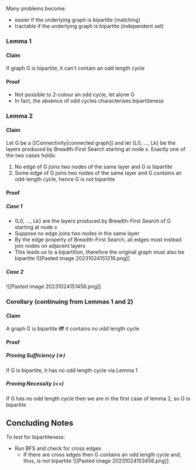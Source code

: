 Many problems become:
- easier if the underlying graph is bipartite (matching)
- tractable if the underlying graph is bipartite (independent set)
### Lemma 1
#### Claim
If graph G is bipartite, it can't contain an odd length cycle
#### Proof
- Not possible to 2-colour an odd cycle, let alone G
- In fact, the absence of odd cycles characterises bipartiteness
### Lemma 2
#### Claim 
Let G be a [[Connectivity|connected graph]] and let {L0, ..., Lk} be the layers produced by Breadth-First Search starting at node *s*. Exactly one of the two cases holds:
1. No edge of G joins two nodes of the same layer and G is bipartite
2. Some edge of G joins two nodes of the same layer and G contains an odd-length cycle, hence G is *not* bipartite
#### Proof
##### Case 1
- {L0, ..., Lk} are the layers produced by Breadth-First Search of G starting at node *s*
- Suppose no edge joins two nodes in the same layer
- By the edge property of Breadth-First Search, all edges must instead join nodes on adjacent layers
- This leads us to a bipartition, therefore the original graph must also be bipartite
![[Pasted image 20231024151216.png]]
##### Case 2
![[Pasted image 20231024151456.png]]
### Corollary (continuing from Lemmas 1 and 2)
#### Claim
A graph G is bipartite **iff** it contains no odd length cycle
#### Proof
##### Proving Sufficiency (=>)
If G is bipartite, it has no odd length cycle via Lemma 1
##### Proving Necessity (<=)
If G has no odd length cycle then we are in the first case of lemma 2, so G is bipartite 
## Concluding Notes
To test for bipartiteness: 
- Run BFS and check for cross edges
	- If there are cross edges then G contains an odd length cycle and, thus, is not bipartite
![[Pasted image 20231024153456.png]]